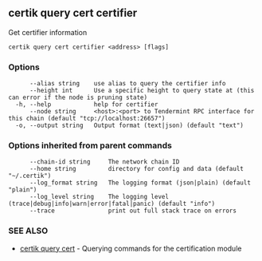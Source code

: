 ## certik query cert certifier

Get certifier information

```
certik query cert certifier <address> [flags]
```

### Options

```
      --alias string    use alias to query the certifier info
      --height int      Use a specific height to query state at (this can error if the node is pruning state)
  -h, --help            help for certifier
      --node string     <host>:<port> to Tendermint RPC interface for this chain (default "tcp://localhost:26657")
  -o, --output string   Output format (text|json) (default "text")
```

### Options inherited from parent commands

```
      --chain-id string     The network chain ID
      --home string         directory for config and data (default "~/.certik")
      --log_format string   The logging format (json|plain) (default "plain")
      --log_level string    The logging level (trace|debug|info|warn|error|fatal|panic) (default "info")
      --trace               print out full stack trace on errors
```

### SEE ALSO

* [certik query cert](certik_query_cert.md)	 - Querying commands for the certification module



